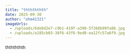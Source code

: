 ```yaml
---
title: "ththththth"
date: 2025-09-30
author: "ohm41321"
imageUrls:
  - /uploads/6de8d2e7-c9b1-419f-a390-5f268b99fa86.jpg
  - /uploads/a185cb03-38f6-43f6-9ed0-ea12fc57a6f9.jpg
---
```


ththththth
